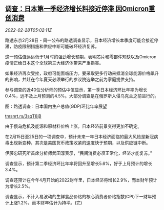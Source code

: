 <!--1646026262000-->
[调查：日本第一季经济增长料接近停滞 因Omicron重创消费](https://cn.reuters.com/article/poll-japan-q1-gdp-0228-idCNKBS2KX0CH)
------

<div><i>2022-02-28T05:02:11Z</i></div><p>路透东京2月28日 - 周一公布的路透调查显示，日本经济增长本季度可能会接近停滞，防疫限制措施和供应中断可能破坏经济复苏。</p><p>这一预估值远远低于1月时的强劲增长预期，表明芯片和零部件短缺以及Omicron疫情正给日本这个全球第三大经济体带来严重损害。</p><p>如果经济再次受挫，政府可能面临压力，要采取更多行动来抵消全球能源价格飙升的影响，并赶在今年夏天必须举行的参议院选举之前为家庭提供支持。</p><p>参与调查的近40位分析师的预估中值显示，第一季日本经济环比年率为增长0.4%，远不及上月预测的4.5%。大部分调查是在俄罗斯入侵乌克兰之前进行的。</p><p>图：路透调查：日本国内生产总值(GDP)环比年率展望</p><p><a href="https://tmsnrt.rs/3sqT8jB">tmsnrt.rs/3sqT8jB</a></p><p>由于俄乌危机及能源和原材料价格上涨，日本经济前景变得更加不确定。</p><p>在2月15日至25日的一项调查中，预计未来一年日本经济面临的最大风险是新冠病毒出现新变种，其次是美国货币政策收紧的速度快于预期，以及供应链中断。</p><p>伊藤忠研究所首席分析师武田淳表示，“民间消费必须正常化，经济才能复苏。”</p><p>调查显示，预计第二季经济环比年率将回升至增长5.6%，好于上月预计的增长3.4%。</p><p>调查还预计在今年4月开始的2022财年里，日本经济将增长2.9%，而本财年预计为增长2.5%。</p><p>调查显示，不计入易波动的生鲜食品价格的核心消费者价格指数(CPI)下一财年预计上涨1.2%，而本财年估计为持平。(完)</p>
